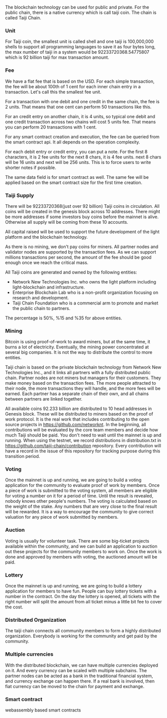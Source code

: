 The blockchain technology can be used for public and private. For the public chain, there is a native currency which is call taiji coin. The chain is called Taiji Chain. 

### Unit

For Taiji coin, the smallest unit is called shell and one taiji is 100,000,000 shells to support all programming languages to save it as four bytes long, the max number of taiji in a system would be 92233720368.54775807 which is 92 billion taiji for max transaction amount. 

### Fee

We have a flat fee that is based on the USD. For each simple transaction, the fee will be about 100th of 1 cent for each inner chain entry in a transaction. Let's call this the smallest fee unit. 

For a transaction with one debit and one credit in the same chain, the fee is 2 units. That means that one cent can perform 50 transactions like this. 

For an credit entry on another chain, it is 4 units, so typical one debit and one credit transaction across two chains will cost 5 units fee. That means you can perform 20 transactions with 1 cent. 

For any smart contract creation and execution, the fee can be queried from the smart contract api. It all depends on the operation complexity. 

For each debit entry or credit entry, you can put a note. For the first 8 characters, it is 2 fee units
for the next 8 chars, it is 4 fee units. next 8 chars will be 16 units and next will be 256 units. This is to force users to write shorter notes if possible.

The same data field is for smart contract as well. The same fee will be applied based on the smart contract size for the first time creation.  

### Taiji Supply

There will be 92233720368(just over 92 billion) Taiji coins in circulation. All coins will be created in the genesis block across 10 addresses. There might be more addresses if some investors buy coins before the mainnet is alive. Otherwise all supply will be coming from these 10 accounts. 

All capital raised will be used to support the future development of the light platform and the blockchain technology. 

As there is no mining, we don't pay coins for miners. All partner nodes and validator nodes are supported by the transaction fees. As we can support millions transactions per second, the amount of the fee should be good enough once we reach the critical mass. 


All Taiji coins are generated and owned by the following entities:

- Network New Technologies Inc. who owns the light platform including light-blockchain and infrastructure. 
- Enterprise Blockchain Lab who is a non-profit organization focusing on research and development.
- Taiji Chain Foundation who is a commercial arm to promote and market the public chain to partners.

The percentage is 50%, %15 and %35 for above entities. 


### Mining

Bitcoin is using proof-of-work to award miners, but at the same time, it burns a lot of electricity. Eventually, the mining power concentrated at several big companies.  It is not the way to distribute the control to more entities. 

Taiji chain is based on the private blockchain technology from Network New Technologies Inc., and it links all partners with a fully distributed public chain. Partner nodes are not miners but managers for their customers. They make money based on the transaction fees. The more people attracted to their node, the more transactions they will handle, and the more fees will be earned. Each partner has a separate chain of their own, and all chains between partners are linked together. 

All available coins 92.233 billion are distributed to 10 head addresses in Genesis block. These will be distributed to miners based on the proof of work protocol.  It is the real work that includes contributing to the open source projects in https://github.com/networknt. In the beginning, all contributions will be evaluated by the core team members and decide how much Taiji should be paid. You don't need to wait until the mainnet is up and running. When using the testnet, we record distributions in distribution.txt in https://github.com/taiji-chain/contribution repository. Every contribution will have a record in the issue of this repository for tracking purpose during this transition period. 


### Voting

Once the mainnet is up and running, we are going to build a voting application for the community to evaluate proof of work by members. Once a piece of work is submitted to the voting system, all members are eligible for voting a number on it for a period of time. Until the result is revealed, nobody knows other people's numbers. The voting is calculated based on the weight of the stake. Any numbers that are very close to the final result will be rewarded. It is a way to encourage the community to give correct valuation for any piece of work submitted by members. 


### Auction

Voting is usually for volunteer task. There are some big-ticket projects available within the community, and we can build an application to auction out these projects for the community members to work on. Once the work is done and approved by members with voting, the auctioned amount will be paid. 


### Lottery

Once the mainnet is up and running, we are going to build a lottery application for members to have fun. People can buy lottery tickets with a number in the contract. On the day the lottery is opened, all tickets with the right number will split the amount from all ticket minus a little bit fee to cover the cost. 


### Distributed Organization

The taiji chain connects all community members to form a highly distributed organization. Everybody is working for the community and get paid by the community. 

### Multiple currencies

With the distributed blockchain, we can have multiple currencies deployed on it. And every currency can be scaled with multiple subchains. The partner nodes can be acted as a bank in the traditional financial system, and currency exchange can happen there. If a real bank is involved, then fiat currency can be moved to the chain for payment and exchange. 

### Smart contract

webassembly based smart contracts





